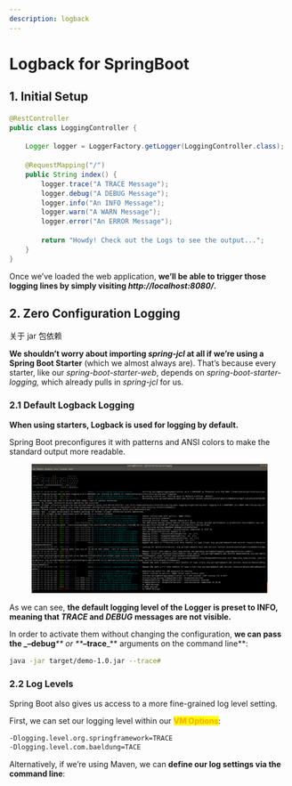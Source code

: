 ```yaml
---
description: logback
---
```


# Logback for SpringBoot

## 1. Initial Setup

```java
@RestController
public class LoggingController {

    Logger logger = LoggerFactory.getLogger(LoggingController.class);

    @RequestMapping("/")
    public String index() {
        logger.trace("A TRACE Message");
        logger.debug("A DEBUG Message");
        logger.info("An INFO Message");
        logger.warn("A WARN Message");
        logger.error("An ERROR Message");

        return "Howdy! Check out the Logs to see the output...";
    }
}

```

Once we’ve loaded the web application, **we’ll be able to trigger those logging lines by simply visiting **_**http://localhost:8080/**_**.**

## 2. Zero Configuration Logging

关于 jar 包依赖

**We shouldn’t worry about importing **_**spring-jcl**_** at all if we’re using a Spring Boot Starter** (which we almost always are). That’s because every starter, like our _spring-boot-starter-web_, depends on _spring-boot-starter-logging,_ which already pulls in _spring-jcl_ for us.

### 2.1 Default Logback Logging

**When using starters, Logback is used for logging by default.**

Spring Boot preconfigures it with patterns and ANSI colors to make the standard output more readable.

<figure><img src="../.gitbook/assets/image (1).png" alt=""><figcaption></figcaption></figure>

As we can see, **the default logging level of the Logger is preset to INFO, meaning that **_**TRACE**_** and **_**DEBUG**_** messages are not visible.**

In order to activate them without changing the configuration, **we can pass the **_**–debug**_** or **_**–trace**_** arguments on the command line**:

```bash
java -jar target/demo-1.0.jar --trace#
```

### **2.2 Log Levels**

Spring Boot also gives us access to a more fine-grained log level setting.

First, we can set our logging level within our <mark style="color:orange;">**VM Options**</mark>:

```bash
-Dlogging.level.org.springframework=TRACE
-Dlogging.level.com.baeldung=TACE
```

Alternatively, if we’re using Maven, we can **define our log settings via the command line**:





